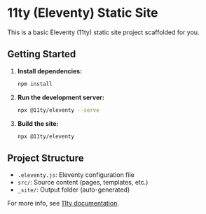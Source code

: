 # 11ty (Eleventy) Static Site

This is a basic Eleventy (11ty) static site project scaffolded for you.

## Getting Started

1. **Install dependencies:**
   ```sh
   npm install
   ```
2. **Run the development server:**
   ```sh
   npx @11ty/eleventy --serve
   ```
3. **Build the site:**
   ```sh
   npx @11ty/eleventy
   ```

## Project Structure
- `.eleventy.js`: Eleventy configuration file
- `src/`: Source content (pages, templates, etc.)
- `_site/`: Output folder (auto-generated)

For more info, see [11ty documentation](https://www.11ty.dev/docs/).
